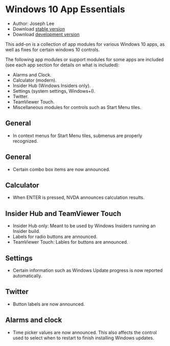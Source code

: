 # Windows 10 App Essentials

* Author: Joseph Lee
* Download [stable version][1]
* Download [development version][2]

This add-on is a collection of app modules for various Windows 10 apps, as well as fixes for certain windows 10 controls.

The following app modules or support modules for some apps are included (see each app section for details on what is included):

* Alarms and Clock.
* Calculator (modern).
* Insider Hub (Windows Insiders only).
* Settings (system settings, Windows+I).
* Twitter.
* TeamViewer Touch.
* Miscellaneous modules for controls such as Start Menu tiles.

## General

* In context menus for Start Menu tiles, submenus are properly recognized.

## General

* Certain combo box items are now announced.

## Calculator

* When ENTER is pressed, NVDA announces calculation results.

## Insider Hub and TeamViewer Touch

* Insider Hub only: Meant to be used by Windows Insiders running an Insider build.
* Labels for radio buttons are announced.
* TeamViewer Touch: Lables for buttons are announced.

## Settings

* Certain information such as Windows Update progress is now reported automatically.

## Twitter

* Button labels are now announced.

## Alarms and clock

* Time picker values are now announced. This also affects the control used to select when to restart to finish installing Windows updates.

[1]: http://addons.nvda-project.org/files/get.php?file=w10

[2]: http://addons.nvda-project.org/files/get.php?file=w10-dev
